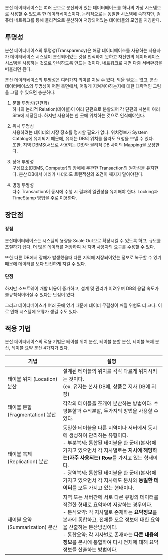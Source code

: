 
분산 데이터베이스는 여러 곳으로 분산되어 있는 데이터베이스를 하나의 가상 시스템으로 사용할 수 있도록 한 데이터베이스이다. 논리적으로는 동일한 시스템에 속하지만, 컴퓨터 네트워크를 통해 물리적으로 분산하여 저장되어있는 데이터들의 모임을 지칭한다.

## 투명성

분산 데이터베이스의 투명성(Transparency)은 해당 데이터베이스를 사용하는 사용자가 데이터베이스 시스템이 분산되어있는 것을 인식하지 못하고 자신만의 데이터베이스 시스템을 사용하는 것으로 인식하도록 만드는 것이다. 네트워크로 치면 다중 서버환경을 떠올리면 된다.

분산 데이터베이스의 투명성은 여러가지 의미를 지닐 수 있다. 외울 필요는 없고, 분산 데이터베이스의 투명성이 어떤 측면에서, 어떻게 지켜져야하는지에 대한 대략적인 그림을 그릴 수 있으면 충분하다.

1. 분할 투명성(단편화)<br>
하나의 논리적 Relation(테이블)이 여러 단편으로 분할되어 각 단편의 사본이 여러 Site에 저장된다. 하지만 사용하는 한 곳에 위치하는 것으로 인식해야한다.

2. 위치 투명성<br>
사용하려는 데이터의 저장 장소를 명시할 필요가 없다. 위치정보가 System Catalog에 유지되기 때문에, 유저는 DB의 위치를 몰라도 요청을 보낼 수 있다.
<br>또한, 지역 DBMS(서브로 사용되는 DB)와 물리적 DB 사이의 Mapping을 보장한다.

3. 장애 투명성<br>
구성요소(DBMS, Computer)의 장애에 무관한 Transaction의 원자성을 유지한다. 분산 DB에서 에러가 나더라도 트랜잭션의 조건이 깨지지 말아야한다.

4. 병행 투명성<br>
다수 Transaction이 동시에 수행 시 결과의 일관성을 유지해야 한다. Locking과 TimeStamp 방법을 주로 이용한다.

## 장단점

#### 장점
분산데이터베이스는 시스템의 용량을 Scale Out으로 확장시킬 수 있도록 하고, 규모를 조절하기 쉽다. 더 많은 데이터를 저장하여 각 지역 사용자의 요구를 수용할 수 있다.

또한 다른 DB에서 장애가 발생했을때 다른 지역에 저장되어있는 정보로 복구할 수 있기 때문에 데이터를 보다 안전하게 지킬 수 있다.

#### 단점
하지만 소프트웨어 개발 비용이 증가하고, 설계 및 관리가 어려우며 DB의 응답 속도가 불규칙적이어질 수 있다는 단점이 있다.

그리고 데이터베이스가 여러 곳에 있기 때문에 데이터 무결성이 깨질 위험도 더 크다. 이로 인해 시스템에 오류가 생길 수도 있다.

## 적용 기법

분산 데이터베이스의 적용 기법은 테이블 위치 분산, 테이블 분할 분산, 테이블 복제 분산, 테이블 요약 분산 4가지가 있다.

|기법|설명|
|-|-|
|테이블 위치 (Location) 분산|설계된 테이블의 위치를 각각 다르게 위치시키는 것이다.<br>(ex. 유저는 본사 DB에, 상품은 지사 DB에 저장)|
|테이블 분할 (Fragmentation) 분산|각각의 테이블을 쪼개어 분산하는 방법이다. 수평분할과 수직분할, 두가지의 방법을 사용할 수 있다.|
|테이블 복제 (Replication) 분산|동일한 테이블을 다른 지역이나 서버에서 동시에 생성하여 관리하는 유형이다.<br>- 부분복제: 통합된 테이블을 한 군데(본사)에 가지고 있으면서 각 지사별로는 **지사에 해당하는(자주 사용되는) Row**를 가지고 있는 형태이다.<br>- 광역복제: 통합된 테이블을 한 군데(본사)에 가지고 있으면서 각 지사에도 본사와 **동일한 데이터**를 모두 가지고 있는 형태이다.|
|테이블 요약 (Summarization) 분산|지역 또는 서버간에 서로 다른 유형의 데이터를 적절한 형태로 요약하여 저장하는 경우이다.<br>- 분석요약: 각 지사별로 존재하는 **요약정보**를 본사에 통합하고, 전체를 모은 정보에 대한 요약을 산출하는 분산방법이다.<br>- 통합요약: 각 지사별로 존재하는 **다른 내용의 정보**를 본사에 통합하여 다시 전체에 대해 요약정보를 산출하는 방법이다.|

